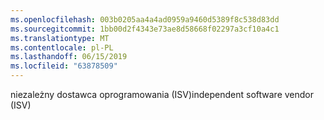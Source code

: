 ```yaml
---
ms.openlocfilehash: 003b0205aa4a4ad0959a9460d5389f8c538d83dd
ms.sourcegitcommit: 1bb00d2f4343e73ae8d58668f02297a3cf10a4c1
ms.translationtype: MT
ms.contentlocale: pl-PL
ms.lasthandoff: 06/15/2019
ms.locfileid: "63878509"
---
```

<span data-ttu-id="6da19-101">niezależny dostawca oprogramowania (ISV)</span><span class="sxs-lookup"><span data-stu-id="6da19-101">independent software vendor (ISV)</span></span>
